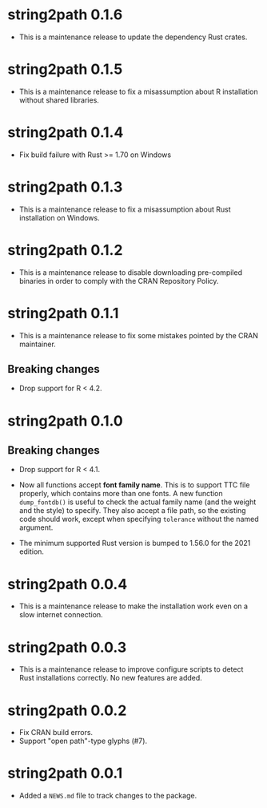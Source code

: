# string2path 0.1.6

* This is a maintenance release to update the dependency Rust crates.

# string2path 0.1.5

* This is a maintenance release to fix a misassumption about R installation
  without shared libraries.

# string2path 0.1.4

* Fix build failure with Rust >= 1.70 on Windows

# string2path 0.1.3

* This is a maintenance release to fix a misassumption about Rust installation
  on Windows.

# string2path 0.1.2

* This is a maintenance release to disable downloading pre-compiled binaries in
  order to comply with the CRAN Repository Policy.

# string2path 0.1.1

* This is a maintenance release to fix some mistakes pointed by the CRAN
  maintainer.

## Breaking changes

* Drop support for R < 4.2.

# string2path 0.1.0

## Breaking changes

* Drop support for R < 4.1.

* Now all functions accept **font family name**. This is to support TTC file
  properly, which contains more than one fonts. A new function `dump_fontdb()`
  is useful to check the actual family name (and the weight and the style) to
  specify.
  They also accept a file path, so the existing code should work, except when
  specifying `tolerance` without the named argument.

* The minimum supported Rust version is bumped to 1.56.0 for the 2021 edition.

# string2path 0.0.4

* This is a maintenance release to make the installation work even on a slow
  internet connection.

# string2path 0.0.3

* This is a maintenance release to improve configure scripts to detect Rust
  installations correctly. No new features are added.

# string2path 0.0.2

* Fix CRAN build errors.
* Support "open path"-type glyphs (#7).

# string2path 0.0.1

* Added a `NEWS.md` file to track changes to the package.
